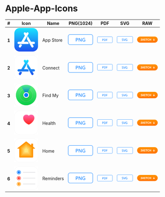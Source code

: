 # Apple-App-Icons

<body>
    <table>
        <thead>
            <tr>
                <th>#</th>
                <th>Icon</th>
                <th>Name</th>
                <th>PNG(1024)</th>
                <th>PDF</th>
                <th>SVG</th>
                <th>RAW</th>
            </tr>
        </thead>
        <tbody>
            <tr>
                <td><h4> 1 </h4></td>
                <td><img src="/App Icon/Apple/AppStore/@SVG.svg" alt="App Store" width="150px"></td>
                <td>App Store</td>
                <td>
                    <a href="https://github.com/aroundsketch/Apple-App-Icons/blob/master/App%20Icon/Apple/AppStore/@PNG.png">
                        <img src="Badge/PNG/@SVG.svg" alt="PNG Badge" width="85px">
                    </a>
                </td>
                <td>
                    <a href="https://github.com/aroundsketch/Apple-App-Icons/raw/master/App%20Icon/Apple/AppStore/@PDF.pdf">
                        <img src="Badge/PDF/@SVG.svg" alt="PDF Badge" width="85px">
                    </a>
                </td>
                <td>
                    <a href="https://github.com/aroundsketch/Apple-App-Icons/raw/master/App%20Icon/Apple/AppStore/@SVG.svg">
                        <img src="Badge/SVG/@SVG.svg" alt="SVG Badge" width="85px">
                    </a>
                </td>
                <td>
                    <a href="https://github.com/aroundsketch/Apple-App-Icons/raw/master/Apple-AppStore-App-Icon.sketch">
                        <img src="Badge/Sketch/@SVG.svg" alt="Sketch Badge" width="120px">
                    </a>
                </td>
            </tr>
            <tr>
                <td></td>
                <td></td>
                <td></td>
                <td></td>
                <td></td>
                <td></td>
            </tr>
            <tr>
                <td><h4> 2 </h4></td>
                <td><img src="App Icon/Apple/Connect/@SVG.svg" alt="Connect" width="150px"></td>
                <td>Connect</td>
                <td>
                    <a href="https://github.com/aroundsketch/Apple-App-Icons/blob/master/App%20Icon/Apple/Connect/@PNG.png">
                        <img src="Badge/PNG/@SVG.svg" alt="PNG Badge" width="85px"></a></td>
                <td>
                    <a href="https://github.com/aroundsketch/Apple-App-Icons/raw/master/App%20Icon/Apple/Connect/@PDF.pdf">
                        <img src="Badge/PDF/@SVG.svg" alt="PDF Badge" width="85px"></td>
                <td>
                    <a href="https://github.com/aroundsketch/Apple-App-Icons/raw/master/App%20Icon/Apple/Connect/@SVG.svg">
                        <img src="Badge/SVG/@SVG.svg" alt="SVG Badge" width="85px"></td>
                <td>
                    <a href="https://github.com/aroundsketch/Apple-App-Icons/raw/master/Apple-AppStore-App-Icon.sketch">
                        <img src="Badge/Sketch/@SVG.svg" alt="Sketch Badge" width="120px"></a></td>
            </tr>
            <tr>
                <td></td>
                <td></td>
                <td></td>
                <td></td>
                <td></td>
                <td></td>
            </tr>
            <tr>
                <td><h4> 3 </h4></td>
                <td><img src="App Icon/Apple/FindMy/@SVG.svg" alt="Find My" width="150px"></td>
                <td>Find My</td>
                <td><a href="https://github.com/aroundsketch/Apple-App-Icons/blob/master/App%20Icon/Apple/FindMy/@PNG.png"><img src="Badge/PNG/@SVG.svg" alt="PNG Badge" width="85px"></a></td>
                <td><a href="https://github.com/aroundsketch/Apple-App-Icons/raw/master/App%20Icon/Apple/FindMy/@PDF.pdf"><img src="Badge/PDF/@SVG.svg" alt="PDF Badge" width="85px"></td>
                <td><a href="https://github.com/aroundsketch/Apple-App-Icons/raw/master/App%20Icon/Apple/FindMy/@SVG.svg"><img src="Badge/SVG/@SVG.svg" alt="SVG Badge" width="85px"></td>
                <td><a href="https://github.com/aroundsketch/Apple-App-Icons/raw/master/Apple-Find_My-App-Icon.sketch"><img src="Badge/Sketch/@SVG.svg" alt="Sketch Badge" width="120px"></a></td>
            </tr>
            <tr>
                <td></td>
                <td></td>
                <td></td>
                <td></td>
                <td></td>
                <td></td>
            </tr>
            <tr>
                <td><h4> 4 </h4></td>
                <td><img src="App Icon/Apple/Health/@SVG.svg" alt="Health" width="150px"></td>
                <td>Health</td>
                <td><a href="https://github.com/aroundsketch/Apple-App-Icons/blob/master/App%20Icon/Apple/Health/@PNG.png"><img src="Badge/PNG/@SVG.svg" alt="PNG Badge" width="85px"></a></td>
                <td><a href="https://github.com/aroundsketch/Apple-App-Icons/raw/master/App%20Icon/Apple/Health/@PDF.pdf"><img src="Badge/PDF/@SVG.svg" alt="PDF Badge" width="85px"></td>
                <td><a href="https://github.com/aroundsketch/Apple-App-Icons/raw/master/App%20Icon/Apple/Health/@SVG.svg"><img src="Badge/SVG/@SVG.svg" alt="SVG Badge" width="85px"></td>
                <td><a href="https://github.com/aroundsketch/Apple-App-Icons/raw/master/Apple-Health-App-Icon.sketch"><img src="Badge/Sketch/@SVG.svg" alt="Sketch Badge" width="120px"></a></td>
            </tr>
            <tr>
                <td></td>
                <td></td>
                <td></td>
                <td></td>
                <td></td>
                <td></td>
            </tr>
            <tr>
                <td><h4> 5 </h4></td>
                <td><img src="App Icon/Apple/Home/@SVG.svg" alt="Home" width="150px"></td>
                <td>Home</td>
                <td>
                    <a href="https://github.com/aroundsketch/Apple-App-Icons/blob/master/App%20Icon/Apple/Home/@PNG.png">                       <img src="Badge/PNG/@SVG.svg" alt="PNG Badge" width="85px"></a></td>
                <td>
                    <a href="https://github.com/aroundsketch/Apple-App-Icons/raw/master/App%20Icon/Apple/Home/@PDF.pdf"><img src="Badge/PDF/@SVG.svg" alt="PDF Badge" width="85px"></td>
                <td><a href="https://github.com/aroundsketch/Apple-App-Icons/raw/master/App%20Icon/Apple/Home/@SVG.svg"><img src="Badge/SVG/@SVG.svg" alt="SVG Badge" width="85px"></td>
                <td><a href="https://github.com/aroundsketch/Apple-App-Icons/raw/master/Apple-Home-App-Icon.sketch"><img src="Badge/Sketch/@SVG.svg" alt="Sketch Badge" width="120px"></a></td>
            </tr>
            <tr>
                <td></td>
                <td></td>
                <td></td>
                <td></td>
                <td></td>
                <td></td>
            </tr>
            <tr>
                <td><h4> 6 </h4></td>
                <td><img src="App Icon/Apple/Reminders/@SVG.svg" alt="Reminders" width="150px"></td>
                <td>Reminders</td>
                <td><a href="https://github.com/aroundsketch/Apple-App-Icons/blob/master/App%20Icon/Apple/Reminders/@PNG.png"><img src="Badge/PNG/@SVG.svg" alt="PNG Badge" width="85px"></a></td>
                <td><a href="https://github.com/aroundsketch/Apple-App-Icons/raw/master/App%20Icon/Apple/Reminders/@PDF.pdf"><img src="Badge/PDF/@SVG.svg" alt="PDF Badge" width="85px"></td>
                <td><a href="https://github.com/aroundsketch/Apple-App-Icons/raw/master/App%20Icon/Apple/Reminders/@SVG.svg"><img src="Badge/SVG/@SVG.svg" alt="SVG Badge" width="85px"></td>
                <td><a href="https://github.com/aroundsketch/Apple-App-Icons/raw/master/Apple-Reminders-App-Icon.sketch"><img src="Badge/Sketch/@SVG.svg" alt="Sketch Badge" width="120px"></a></td>
            </tr>
        </tbody>
    </table>
</body>
